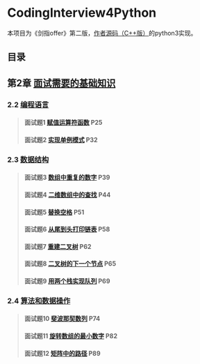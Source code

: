 # CodingInterview4Python

本项目为《剑指offer》第二版，[作者源码（C++版）](https://github.com/zhedahht/CodingInterviewChinese2)的python3实现。

## 目录

## 第2章 [面试需要的基础知识](/chapter_2)

### 2.2 [编程语言](/chapter_2/section_2)

> #### 面试题1 [赋值运算符函数](./chapter_2/section_2#qusetion_1) P25
>
> #### 面试题2 [实现单例模式](./chapter_2/section_2#question_2) P32

### 2.3 [数据结构](/chapter_2/section_3)

> #### 面试题3 [数组中重复的数字](./chapter_2/section_3#question_3) P39
>
> #### 面试题4 [二维数组中的查找](./chapter_2/section_3#question_4) P44
>
> #### 面试题5 [替换空格](./chapter_2/section_3#question_5) P51
>
> #### 面试题6 [从尾到头打印链表](./chapter_2/section_3#question_6) P58
>
> #### 面试题7 [重建二叉树](./chapter_2/section_3#question_7) P62
>
> #### 面试题8 [二叉树的下一个节点](./chapter_2/section_3#question_8) P65
>
> #### 面试题9 [用两个栈实现队列](./chapter_2/section_3#question_9) P69

### 2.4 [算法和数据操作](/chapter_2/section_4)

> #### 面试题10 [斐波那契数列](./chapter_2/section_3#question_10) P74
>
> #### 面试题11 [旋转数组的最小数字](./chapter_2/section_3#question_11) P82
>
> #### 面试题12 [矩阵中的路径](./chapter_2/section_3#question_12) P89
